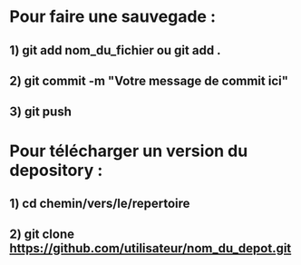 # Pour faire une sauvegade :

## 1) git add nom_du_fichier ou git add .
## 2) git commit -m "Votre message de commit ici"
## 3) git push

# Pour télécharger un version du depository :

## 1) cd chemin/vers/le/repertoire
## 2) git clone https://github.com/utilisateur/nom_du_depot.git
